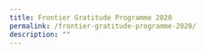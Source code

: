 ```yaml
---
title: Frontier Gratitude Programme 2020
permalink: /frontier-gratitude-programme-2020/
description: ""
---
```

